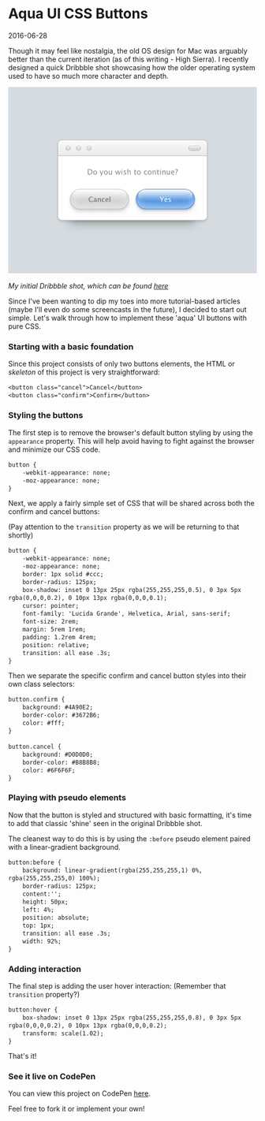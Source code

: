 # Aqua UI CSS Buttons

2016-06-28

Though it may feel like nostalgia, the old OS design for Mac was arguably better than the current iteration (as of this writing - High Sierra). I recently designed a quick Dribbble shot showcasing how the older operating system used to have so much more character and depth.

![Old macOS Buttons](/public/images/aqua-ui-css-buttons.webp)

*My initial Dribbble shot, which can be found [here](https://dribbble.com/shots/4561658-Aqua-Buttons-UI)*

Since I've been wanting to dip my toes into more tutorial-based articles (maybe I'll even do some screencasts in the future), I decided to start out simple. Let's walk through how to implement these 'aqua' UI buttons with pure CSS.

### Starting with a basic foundation

Since this project consists of only two buttons elements, the HTML or <i>skeleton</i> of this project is very straightforward:

    <button class="cancel">Cancel</button>
    <button class="confirm">Confirm</button>

### Styling the buttons

The first step is to remove the browser's default button styling by using the `appearance` property. This will help avoid having to fight against the browser and minimize our CSS code.

    button {
        -webkit-appearance: none;
        -moz-appearance: none;
    }

Next, we apply a fairly simple set of CSS that will be shared across both the confirm and cancel buttons:

(Pay attention to the `transition` property as we will be returning to that shortly)

    button {
        -webkit-appearance: none;
        -moz-appearance: none;
        border: 1px solid #ccc;
        border-radius: 125px;
        box-shadow: inset 0 13px 25px rgba(255,255,255,0.5), 0 3px 5px rgba(0,0,0,0.2), 0 10px 13px rgba(0,0,0,0.1);
        cursor: pointer;
        font-family: 'Lucida Grande', Helvetica, Arial, sans-serif;
        font-size: 2rem;
        margin: 5rem 1rem;
        padding: 1.2rem 4rem;
        position: relative;
        transition: all ease .3s;
    }

Then we separate the specific confirm and cancel button styles into their own class selectors:

    button.confirm {
        background: #4A90E2;
        border-color: #3672B6;
        color: #fff;
    }

    button.cancel {
        background: #D0D0D0;
        border-color: #B8B8B8;
        color: #6F6F6F;
    }

### Playing with pseudo elements

Now that the button is styled and structured with basic formatting, it's time to add that classic 'shine' seen in the original Dribbble shot.

The cleanest way to do this is by using the `:before` pseudo element paired with a linear-gradient background.

    button:before {
        background: linear-gradient(rgba(255,255,255,1) 0%, rgba(255,255,255,0) 100%);
        border-radius: 125px;
        content:'';
        height: 50px;
        left: 4%;
        position: absolute;
        top: 1px;
        transition: all ease .3s;
        width: 92%;
    }

### Adding interaction

The final step is adding the user hover interaction: (Remember that `transition` property?)

    button:hover {
        box-shadow: inset 0 13px 25px rgba(255,255,255,0.8), 0 3px 5px rgba(0,0,0,0.2), 0 10px 13px rgba(0,0,0,0.2);
        transform: scale(1.02);
    }

That's it!

### See it live on CodePen

You can view this project on CodePen <a href="https://codepen.io/bradleytaunt/pen/YvKxxm">here</a>.

Feel free to fork it or implement your own!




